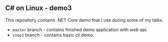
## C# on Linux - demo3

This repository contains .NET Core demo that I use during some of my talks.

* `master` branch - contains finished demo application with _web api._
* `step1` branch - contains basic _cli_ demo.

